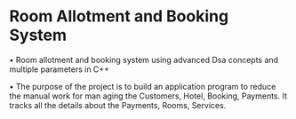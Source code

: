 # Room Allotment and Booking System 
• Room allotment and booking system using advanced Dsa concepts and multiple parameters in C++


• The purpose of the project is to build an application program to reduce the manual work for man aging the 
Customers, Hotel, Booking, Payments. It tracks all the details about the Payments, Rooms, Services.
